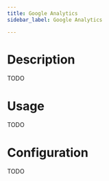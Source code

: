 ```yaml
---
title: Google Analytics
sidebar_label: Google Analytics

---
```



# Description

TODO

# Usage

TODO

# Configuration

TODO
